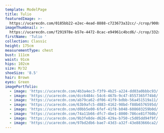 ```yaml
---
template: ModelPage
title: Tulio
featuredImage: >-
  https://ucarecdn.com/0185bb22-e2ec-4ead-8888-c723673a32cc/-/crop/900x409/0,0/-/preview/
imageThumbnail: >-
  https://ucarecdn.com/f291978e-b57e-4472-8cac-e94961c4bcd6/-/crop/332x456/299,15/-/preview/
firstName: 'Tulio '
collection: Classic
height: 175cm
measurementType: chest
bust: 111cm
waist: 91cm
hips: 102cm
size: M/32
shoeSize: '8.5'
hair: Brown
eyes: Green
imagePortfolio:
  - image: 'https://ucarecdn.com/4b3a4ec3-f3f9-4b25-a224-dd03a0bbbc93/'
  - image: 'https://ucarecdn.com/dcc6484c-54c6-467b-9c47-8557365f74b8/'
  - image: 'https://ucarecdn.com/ab79ca62-df06-41f9-bdbb-56a451519a11/'
  - image: 'https://ucarecdn.com/63b9afc5-d883-4162-98bd-f88b6576595d/'
  - image: 'https://ucarecdn.com/d0bb5e00-6fef-41f8-b048-608603259b0d/'
  - image: 'https://ucarecdn.com/74a11b66-dfc7-4be1-8000-786ce81f760b/'
  - image: 'https://ucarecdn.com/9b3fe8de-d626-429a-b750-c5d05dd94f9f/'
  - image: 'https://ucarecdn.com/97bd2db6-bae7-43d3-a32f-43e883666ca2/'
---
```


